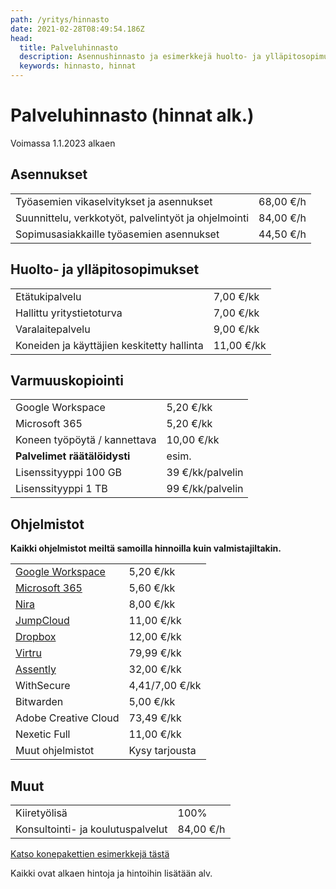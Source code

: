 ```yaml
---
path: /yritys/hinnasto
date: 2021-02-28T08:49:54.186Z
head:
  title: Palveluhinnasto
  description: Asennushinnasto ja esimerkkejä huolto- ja ylläpitosopimusten hinnoista
  keywords: hinnasto, hinnat
---
```

# Palveluhinnasto (hinnat alk.)

V﻿oimassa 1.1.2023 alkaen

## Asennukset

|                                                      |           |
| ---------------------------------------------------- | --------- |
| Työasemien vikaselvitykset ja asennukset             | 68,00 €/h |
| Suunnittelu, verkkotyöt, palvelintyöt ja ohjelmointi | 84,00 €/h |
| ﻿Sopimusasiakkaille työasemien asennukset            | 44,50 €/h |

## Huolto- ja ylläpitosopimukset

|                                            |            |
| ------------------------------------------ | ---------- |
| Etätukipalvelu                             | 7,00 €/kk  |
| Hallittu yritystietoturva                  | 7,00 €/kk  |
| Varalaitepalvelu                           | 9,00 €/kk  |
| Koneiden ja käyttäjien keskitetty hallinta | 11,00 €/kk |

## Varmuuskopiointi

|                              |                  |
| ---------------------------- | ---------------- |
| Google Workspace             | 5,20 €/kk        |
| ﻿Microsoft 365               | 5,20 €/kk        |
| Koneen työpöytä / kannettava | 10,00 €/kk       |
| **Palvelimet räätälöidysti** | esim.            |
| ﻿Lisenssityyppi 100 GB       | 39 €/kk/palvelin |
| ﻿Lisenssityyppi 1 TB         | 99 €/kk/palvelin |

## Ohjelmistot

**K﻿aikki ohjelmistot meiltä samoilla hinnoilla kuin valmistajiltakin.**

|                                                                     |                |
| ------------------------------------------------------------------- | -------------- |
| [Google Workspace](https://www.tdp.fi/ohjelmistot/google-workspace) | 5,20 €/kk      |
| [Microsoft 365](https://www.tdp.fi/ohjelmistot/microsoft-365)       | 5,60 €/kk      |
| [Nira](https://www.tdp.fi/ohjelmistot/nira)                         | 8,00 €/kk      |
| [JumpCloud](https://www.tdp.fi/ohjelmistot/jumpcloud)               | 11,00 €/kk     |
| [Dropbox](https://www.tdp.fi/ohjelmistot/dropbox)                   | 12,00 €/kk     |
| [﻿Virtru](https://www.tdp.fi/ohjelmistot/virtru)                    | 79,99 €/kk     |
| [﻿Assently](https://www.tdp.fi/ohjelmistot/assently)                | 32,00 €/kk     |
| ﻿WithSecure                                                         | 4,41/7,00 €/kk |
| ﻿Bitwarden                                                          | 5,00 €/kk      |
| ﻿Adobe Creative Cloud                                               | 73,49 €/kk     |
| ﻿Nexetic Full                                                       | 11,00 €/kk     |
| ﻿Muut ohjelmistot                                                   | Kysy tarjousta |

## Muut

|                                    |           |
| ---------------------------------- | --------- |
| K﻿iiretyölisä                      | 100%      |
| ﻿Konsultointi- ja koulutuspalvelut | 84,00 €/h |

<a href="/tietokone-leasing-esimerkkipaketit">Katso konepakettien esimerkkejä tästä</a>

Kaikki ovat alkaen hintoja ja hintoihin lisätään alv.